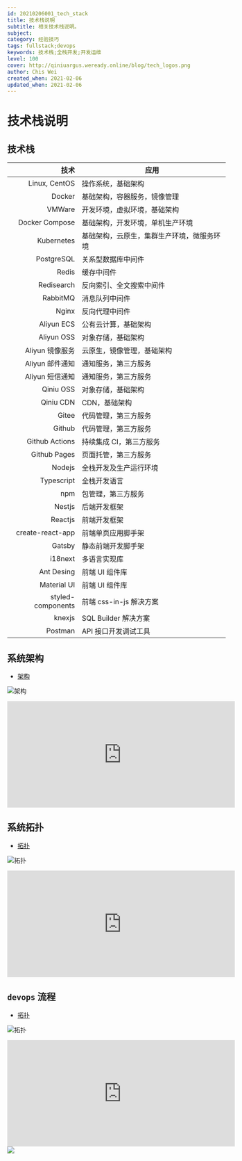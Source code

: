 ```yaml
---
id: 20210206001_tech_stack
title: 技术栈说明
subtitle: 相关技术栈说明。
subject: 
category: 经验技巧
tags: fullstack;devops
keywords: 技术栈;全栈开发;开发运维
level: 100
cover: http://qiniuargus.weready.online/blog/tech_logos.png
author: Chis Wei
created_when: 2021-02-06
updated_when: 2021-02-06
---
```


# 技术栈说明

## 技术栈

|技术|应用|
|--:|---|
|Linux, CentOS|操作系统，基础架构|
|Docker|基础架构，容器服务，镜像管理|
|VMWare|开发环境，虚拟环境，基础架构|
|Docker Compose|基础架构，开发环境，单机生产环境|
|Kubernetes|基础架构，云原生，集群生产环境，微服务环境|
|PostgreSQL|关系型数据库中间件|
|Redis|缓存中间件|
|Redisearch|反向索引、全文搜索中间件|
|RabbitMQ|消息队列中间件|
|Nginx|反向代理中间件|
|Aliyun ECS|公有云计算，基础架构|
|Aliyun OSS|对象存储，基础架构|
|Aliyun 镜像服务|云原生，镜像管理，基础架构|
|Aliyun 邮件通知|通知服务，第三方服务|
|Aliyun 短信通知|通知服务，第三方服务|
|Qiniu OSS|对象存储，基础架构|
|Qiniu CDN|CDN，基础架构|
|Gitee|代码管理，第三方服务|
|Github|代码管理，第三方服务|
|Github Actions|持续集成 CI，第三方服务|
|Github Pages|页面托管，第三方服务|
|Nodejs|全栈开发及生产运行环境|
|Typescript|全栈开发语言|
|npm|包管理，第三方服务|
|Nestjs|后端开发框架|
|Reactjs|前端开发框架|
|create-react-app|前端单页应用脚手架|
|Gatsby|静态前端开发脚手架|
|i18next|多语言实现库|
|Ant Desing|前端 UI 组件库|
|Material UI|前端 UI 组件库|
|styled-components|前端 css-in-js 解决方案|
|knexjs|SQL Builder 解决方案|
|Postman|API 接口开发调试工具|

## 系统架构

- [架构](https://www.processon.com/view/link/5f0e78f8e401fd06f3d963f8)

![架构](http://assets.processon.com/chart_image/5f0e78f7f346fb2bfb2582c8.png)

<iframe id="embed_dom" name="embed_dom" frameborder="0" style="display:block;width:525px; height:245px;" src="https://www.processon.com/embed/5f0e78f7f346fb2bfb2582c4"></iframe>

## 系统拓扑

- [拓扑](https://www.processon.com/view/link/5f0e7b335653bb7fd2379cc0)

![拓扑](http://assets.processon.com/chart_image/5f0e7b33e0b34d44f048f822.png)

<iframe id="embed_dom" name="embed_dom" frameborder="0" style="display:block;width:525px; height:245px;" src="https://www.processon.com/embed/5f0e7b33e0b34d44f048f81f"></iframe>

## `devops` 流程

- [拓扑](https://www.processon.com/view/link/5e009338e4b0250e8aea9e70)

![拓扑](http://assets.processon.com/chart_image/5e009338e4b0125e291684ff.png)

<iframe id="embed_dom" name="embed_dom" frameborder="0" style="display:block;width:525px; height:245px;" src="https://www.processon.com/embed/5e009338e4b0125e291684fb"></iframe>

<img src="https://www.processon.com/embed/5e009338e4b0125e291684fb" />